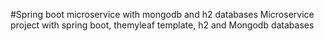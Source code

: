 #Spring boot microservice with mongodb and h2 databases
Microservice project with spring boot, themyleaf template, h2 and Mongodb databases